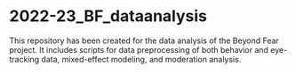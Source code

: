 # 2022-23_BF_dataanalysis
This repository has been created for the data analysis of the Beyond Fear project. It includes scripts for data preprocessing of both behavior and eye-tracking data, mixed-effect modeling, and moderation analysis.
